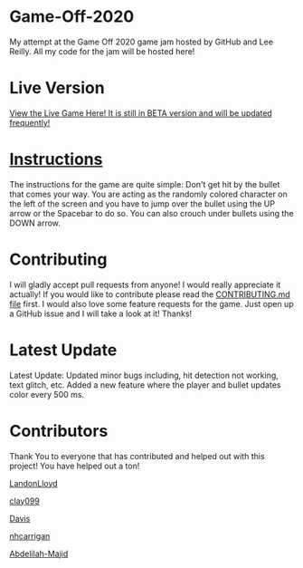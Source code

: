 # Game-Off-2020
My attempt at the Game Off 2020 game jam hosted by GitHub and Lee Reilly. All my code for the jam will be hosted here!

# Live Version
[View the Live Game Here! It is still in BETA version and will be updated frequently!](https://landonlloyd.github.io/Game-Off-2020/)

# [Instructions](https://landonlloyd.github.io/Game-Off-2020/Instructions/index.html)
The instructions for the game are quite simple: Don't get hit by the bullet that comes your way. You are acting as the randomly colored character on the left of the screen and you have to jump over the bullet using the UP arrow or the Spacebar to do so. You can also crouch under bullets using the DOWN arrow.

# Contributing
I will gladly accept pull requests from anyone! I would really appreciate it actually! If you would like to contribute please read the [CONTRIBUTING.md file](https://github.com/LandonLloyd/Game-Off-2020/blob/main/CONTRIBUTING.md) first. I would also love some feature requests for the game. Just open up a GitHub issue and I will take a look at it! Thanks!

# Latest Update
Latest Update: Updated minor bugs including, hit detection not working, text glitch, etc. Added a new feature where the player and bullet updates color every 500 ms. 

# Contributors
Thank You to everyone that has contributed and helped out with this project! You have helped out a ton!

[LandonLloyd](https://github.com/LandonLloyd)

[clay099](https://github.com/clay099)

[Davis](https://github.com/dlloyd10)

[nhcarrigan](https://github.com/nhcarrigan)

[Abdelilah-Majid](https://github.com/Abdelilah-Majid)
